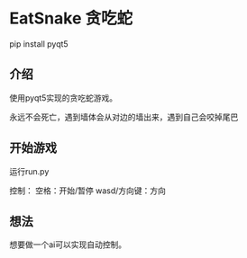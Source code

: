 # EatSnake 贪吃蛇

pip install pyqt5

## 介绍

使用pyqt5实现的贪吃蛇游戏。

永远不会死亡，遇到墙体会从对边的墙出来，遇到自己会咬掉尾巴

## 开始游戏

运行run.py

控制：
  空格：开始/暂停
  wasd/方向键：方向
  
## 想法

想要做一个ai可以实现自动控制。
